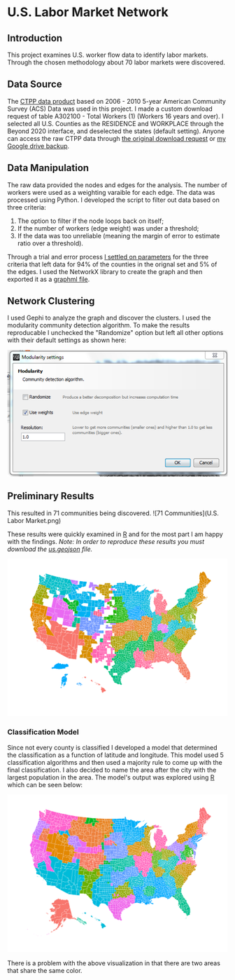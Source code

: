 # U.S. Labor Market Network

## Introduction
This project examines U.S. worker flow data to identify labor markets.  Through the chosen methodology about 70 labor markets were discovered.

## Data Source
The [CTPP data product](http://ctpp.transportation.org/Pages/5-Year-Data.aspx) based on 2006 - 2010 5-year American Community Survey (ACS) Data was used in this project.  I made a custom download request of table A302100 - Total Workers (1) (Workers 16 years and over).  I selected all U.S. Counties as the RESIDENCE and WORKPLACE through the Beyond 2020 interface, and deselected the states (default setting).  Anyone can access the raw CTPP data through [the original download request](http://dataa.beyond2020.com/BulkDownload/BulkDownloadFiles/Job_4393.csv) or [my Google drive backup](https://googledrive.com/host/0B9jKAdYAFCl3bk9jODNteXhYbFk/Job_4393.csv).

## Data Manipulation
The raw data provided the nodes and edges for the analysis.  The number of workers were used as a weighting varaible for each edge.  The data was processed using Python.  I developed the script to filter out data based on three criteria:  
1.  The option to filter if the node loops back on itself;  
2.  If the number of workers (edge weight) was under a threshold;  
3.  If the data was too unreliable (meaning the margin of error to estimate ratio over a threshold).  

Through a trial and error process [I settled on parameters](https://raw.githubusercontent.com/mikeasilva/us-labor-market-network/master/Create%20U.S.%20Labor%20Market%20Graph.py) for the three criteria that left data for 94% of the counties in the orignal set and 5% of the edges.  I used the NetworkX library to create the graph and then exported it as a [graphml file](https://raw.githubusercontent.com/mikeasilva/us-labor-market-network/master/U.S.%20Labor%20Market.graphml). 

## Network Clustering
I used Gephi to analyze the graph and discover the clusters.  I used the modularity community detection algorithm.  To make the results reproducable I unchecked the "Randomize" option but left all other options with their default settings as shown here:

![Modularity Settings](modularity-settings.png)

## Preliminary Results
This resulted in 71 communities being discovered.
![71 Communities](U.S. Labor Market.png)

These results were quickly examined in [R](https://raw.githubusercontent.com/mikeasilva/us-labor-market-network/master/Maps.Rmd) and for the most part I am happy with the findings.  *Note: In order to reproduce these results you must download the [us.geojson](https://raw.githubusercontent.com/hrbrmstr/rd3albers/master/data/us.geojson) file.*

![Modularity Map](gephi-modularity-class-map.png)

### Classification Model
Since not every county is classified I developed a model that determined the classification as a function of latitude and longitude.  This model used 5 classification algorithms and then used a majority rule to come up with the final classification.  I also decided to name the area after the city with the largest population in the area.  The model's output was explored using [R](https://raw.githubusercontent.com/mikeasilva/us-labor-market-network/master/U.S.%20Labor%20Market%20Model%20Map.Rmd) which can be seen below:

![U.S. Labor Market Map](us-labor-market-map.png)

There is a problem with the above visualization in that there are two areas that share the same color.